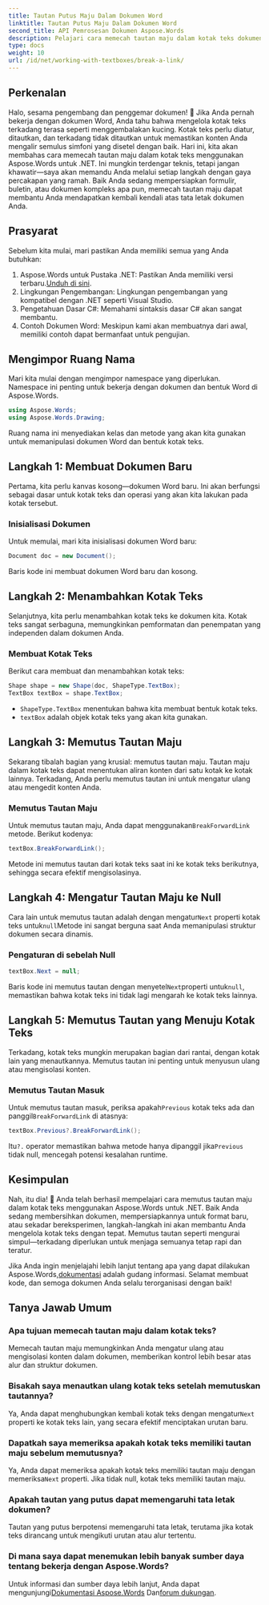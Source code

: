 ```yaml
---
title: Tautan Putus Maju Dalam Dokumen Word
linktitle: Tautan Putus Maju Dalam Dokumen Word
second_title: API Pemrosesan Dokumen Aspose.Words
description: Pelajari cara memecah tautan maju dalam kotak teks dokumen Word menggunakan Aspose.Words untuk .NET. Ikuti panduan kami untuk pengalaman pengelolaan dokumen yang lebih lancar.
type: docs
weight: 10
url: /id/net/working-with-textboxes/break-a-link/
---
```


## Perkenalan

Halo, sesama pengembang dan penggemar dokumen! 🌟 Jika Anda pernah bekerja dengan dokumen Word, Anda tahu bahwa mengelola kotak teks terkadang terasa seperti menggembalakan kucing. Kotak teks perlu diatur, ditautkan, dan terkadang tidak ditautkan untuk memastikan konten Anda mengalir semulus simfoni yang disetel dengan baik. Hari ini, kita akan membahas cara memecah tautan maju dalam kotak teks menggunakan Aspose.Words untuk .NET. Ini mungkin terdengar teknis, tetapi jangan khawatir—saya akan memandu Anda melalui setiap langkah dengan gaya percakapan yang ramah. Baik Anda sedang mempersiapkan formulir, buletin, atau dokumen kompleks apa pun, memecah tautan maju dapat membantu Anda mendapatkan kembali kendali atas tata letak dokumen Anda.

## Prasyarat

Sebelum kita mulai, mari pastikan Anda memiliki semua yang Anda butuhkan:

1.  Aspose.Words untuk Pustaka .NET: Pastikan Anda memiliki versi terbaru.[Unduh di sini](https://releases.aspose.com/words/net/).
2. Lingkungan Pengembangan: Lingkungan pengembangan yang kompatibel dengan .NET seperti Visual Studio.
3. Pengetahuan Dasar C#: Memahami sintaksis dasar C# akan sangat membantu.
4. Contoh Dokumen Word: Meskipun kami akan membuatnya dari awal, memiliki contoh dapat bermanfaat untuk pengujian.

## Mengimpor Ruang Nama

Mari kita mulai dengan mengimpor namespace yang diperlukan. Namespace ini penting untuk bekerja dengan dokumen dan bentuk Word di Aspose.Words.

```csharp
using Aspose.Words;
using Aspose.Words.Drawing;
```

Ruang nama ini menyediakan kelas dan metode yang akan kita gunakan untuk memanipulasi dokumen Word dan bentuk kotak teks.

## Langkah 1: Membuat Dokumen Baru

Pertama, kita perlu kanvas kosong—dokumen Word baru. Ini akan berfungsi sebagai dasar untuk kotak teks dan operasi yang akan kita lakukan pada kotak tersebut.

### Inisialisasi Dokumen

Untuk memulai, mari kita inisialisasi dokumen Word baru:

```csharp
Document doc = new Document();
```

Baris kode ini membuat dokumen Word baru dan kosong.

## Langkah 2: Menambahkan Kotak Teks

Selanjutnya, kita perlu menambahkan kotak teks ke dokumen kita. Kotak teks sangat serbaguna, memungkinkan pemformatan dan penempatan yang independen dalam dokumen Anda.

### Membuat Kotak Teks

Berikut cara membuat dan menambahkan kotak teks:

```csharp
Shape shape = new Shape(doc, ShapeType.TextBox);
TextBox textBox = shape.TextBox;
```

- `ShapeType.TextBox` menentukan bahwa kita membuat bentuk kotak teks.
- `textBox` adalah objek kotak teks yang akan kita gunakan.

## Langkah 3: Memutus Tautan Maju

Sekarang tibalah bagian yang krusial: memutus tautan maju. Tautan maju dalam kotak teks dapat menentukan aliran konten dari satu kotak ke kotak lainnya. Terkadang, Anda perlu memutus tautan ini untuk mengatur ulang atau mengedit konten Anda.

### Memutus Tautan Maju

 Untuk memutus tautan maju, Anda dapat menggunakan`BreakForwardLink` metode. Berikut kodenya:

```csharp
textBox.BreakForwardLink();
```

Metode ini memutus tautan dari kotak teks saat ini ke kotak teks berikutnya, sehingga secara efektif mengisolasinya.

## Langkah 4: Mengatur Tautan Maju ke Null

 Cara lain untuk memutus tautan adalah dengan mengatur`Next` properti kotak teks untuk`null`Metode ini sangat berguna saat Anda memanipulasi struktur dokumen secara dinamis.

### Pengaturan di sebelah Null

```csharp
textBox.Next = null;
```

 Baris kode ini memutus tautan dengan menyetel`Next`properti untuk`null`, memastikan bahwa kotak teks ini tidak lagi mengarah ke kotak teks lainnya.

## Langkah 5: Memutus Tautan yang Menuju Kotak Teks

Terkadang, kotak teks mungkin merupakan bagian dari rantai, dengan kotak lain yang menautkannya. Memutus tautan ini penting untuk menyusun ulang atau mengisolasi konten.

### Memutus Tautan Masuk

 Untuk memutus tautan masuk, periksa apakah`Previous` kotak teks ada dan panggil`BreakForwardLink` di atasnya:

```csharp
textBox.Previous?.BreakForwardLink();
```

 Itu`?.` operator memastikan bahwa metode hanya dipanggil jika`Previous` tidak null, mencegah potensi kesalahan runtime.

## Kesimpulan

Nah, itu dia! 🎉 Anda telah berhasil mempelajari cara memutus tautan maju dalam kotak teks menggunakan Aspose.Words untuk .NET. Baik Anda sedang membersihkan dokumen, mempersiapkannya untuk format baru, atau sekadar bereksperimen, langkah-langkah ini akan membantu Anda mengelola kotak teks dengan tepat. Memutus tautan seperti mengurai simpul—terkadang diperlukan untuk menjaga semuanya tetap rapi dan teratur. 

 Jika Anda ingin menjelajahi lebih lanjut tentang apa yang dapat dilakukan Aspose.Words,[dokumentasi](https://reference.aspose.com/words/net/) adalah gudang informasi. Selamat membuat kode, dan semoga dokumen Anda selalu terorganisasi dengan baik!

## Tanya Jawab Umum

### Apa tujuan memecah tautan maju dalam kotak teks?

Memecah tautan maju memungkinkan Anda mengatur ulang atau mengisolasi konten dalam dokumen, memberikan kontrol lebih besar atas alur dan struktur dokumen.

### Bisakah saya menautkan ulang kotak teks setelah memutuskan tautannya?

 Ya, Anda dapat menghubungkan kembali kotak teks dengan mengatur`Next` properti ke kotak teks lain, yang secara efektif menciptakan urutan baru.

### Dapatkah saya memeriksa apakah kotak teks memiliki tautan maju sebelum memutusnya?

 Ya, Anda dapat memeriksa apakah kotak teks memiliki tautan maju dengan memeriksa`Next` properti. Jika tidak null, kotak teks memiliki tautan maju.

### Apakah tautan yang putus dapat memengaruhi tata letak dokumen?

Tautan yang putus berpotensi memengaruhi tata letak, terutama jika kotak teks dirancang untuk mengikuti urutan atau alur tertentu.

### Di mana saya dapat menemukan lebih banyak sumber daya tentang bekerja dengan Aspose.Words?

 Untuk informasi dan sumber daya lebih lanjut, Anda dapat mengunjungi[Dokumentasi Aspose.Words](https://reference.aspose.com/words/net/) Dan[forum dukungan](https://forum.aspose.com/c/words/8).